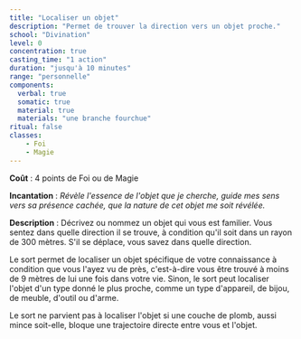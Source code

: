 ```yaml
---
title: "Localiser un objet"
description: "Permet de trouver la direction vers un objet proche."
school: "Divination"
level: 0
concentration: true
casting_time: "1 action"
duration: "jusqu'à 10 minutes"
range: "personnelle"
components:
  verbal: true
  somatic: true
  material: true
  materials: "une branche fourchue"
ritual: false
classes:
    - Foi
    - Magie
---
```

**Coût** : 4 points de Foi ou de Magie   

**Incantation** : *Révèle l'essence de l'objet que je cherche, guide mes sens vers sa présence cachée, que la nature de cet objet me soit révélée.*   

**Description** : Décrivez ou nommez un objet qui vous est familier. Vous sentez dans quelle direction il se trouve, à condition qu'il soit dans un rayon de 300 mètres. S'il se déplace, vous savez dans quelle direction.

Le sort permet de localiser un objet spécifique de votre connaissance à condition que vous l'ayez vu de près, c'est-à-dire vous être trouvé à moins de 9 mètres de lui une fois dans votre vie. Sinon, le sort peut localiser l'objet d'un type donné le plus proche, comme un type d'appareil, de bijou, de meuble, d'outil ou d'arme.

Le sort ne parvient pas à localiser l'objet si une couche de plomb, aussi mince soit-elle, bloque une trajectoire directe entre vous et l'objet.
